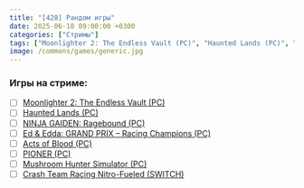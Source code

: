 ```yaml
---
title: "[428] Рандом игры"
date: 2025-06-10 09:00:00 +0300
categories: ["Стримы"]
tags: ["Moonlighter 2: The Endless Vault (PC)", "Haunted Lands (PC)", "NINJA GAIDEN: Ragebound (PC)", "Ed & Edda: GRAND PRIX – Racing Champions (PC)", "Acts of Blood (PC)", "PIONER (PC)", "Mushroom Hunter Simulator (PC)", "Crash Team Racing Nitro-Fueled (SWITCH)"]
image: /commons/games/generic.jpg
---
```


### Игры на стриме:
+ [ ] [Moonlighter 2: The Endless Vault (PC)](/tags/moonlighter-2-the-endless-vault-pc)
+ [ ] [Haunted Lands (PC)](/tags/haunted-lands-pc)
+ [ ] [NINJA GAIDEN: Ragebound (PC)](/tags/ninja-gaiden-ragebound-pc)
+ [ ] [Ed & Edda: GRAND PRIX – Racing Champions (PC)](/tags/ed-edda-grand-prix-racing-champions-pc)
+ [ ] [Acts of Blood (PC)](/tags/acts-of-blood-pc)
+ [ ] [PIONER (PC)](/tags/pioner-pc)
+ [ ] [Mushroom Hunter Simulator (PC)](/tags/mushroom-hunter-simulator-pc)
+ [ ] [Crash Team Racing Nitro-Fueled (SWITCH)](/tags/crash-team-racing-nitro-fueled-switch)

